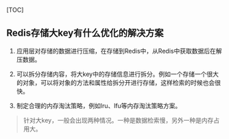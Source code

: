 [TOC]

## Redis存储大key有什么优化的解决方案

1. 应用层对存储的数据进行压缩，在存储到Redis中，从Redis中获取数据后在解压数据。

2. 可以拆分存储内容，将大key中的存储信息进行拆分。例如一个存储一个很大的对象，可以将对象的方法和属性给拆分开进行存储，这样检索的时候也会很快。

3. 制定合理的内存淘汰策略，例如lru、lfu等内存淘汰策略方案。

> 针对大key，一般会出现两种情况。一种是数据检索慢，另外一种是内存占用大。

